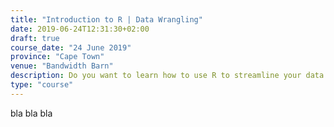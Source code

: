 ```yaml
---
title: "Introduction to R | Data Wrangling"
date: 2019-06-24T12:31:30+02:00
draft: true
course_date: "24 June 2019"
province: "Cape Town"
venue: "Bandwidth Barn"
description: Do you want to learn how to use R to streamline your data analytics? If so, then this course is for you! 
type: "course"
---
```


bla bla bla 